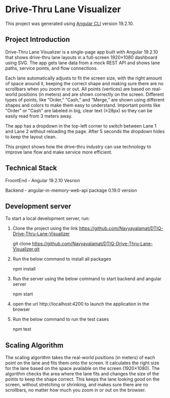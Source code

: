 # Drive-Thru Lane Visualizer 

This project was generated using [Angular CLI](https://github.com/angular/angular-cli) version 19.2.10.

## Project Introduction

Drive-Thru Lane Visualizer is a single-page app built with Angular 19.2.10 that shows drive-thru lane layouts in a full-screen 1920×1080 dashboard using SVG. The app gets lane data from a mock REST API and shows lane paths, service points, and flow connections.

Each lane automatically adjusts to fit the screen size, with the right amount of space around it, keeping the correct shape and making sure there are no scrollbars when you zoom in or out. All points (vertices) are based on real-world positions (in meters) and are shown correctly on the screen. Different types of points, like “Order,” “Cash,” and “Merge,” are shown using different shapes and colors to make them easy to understand. Important points like "Order" or "Cash" are labeled in big, clear text (≥28px) so they can be easily read from 3 meters away.

The app has a dropdown in the top-left corner to switch between Lane 1 and Lane 2 without reloading the page. After 5 seconds the dropdown hides to keep the layout clean.

This project shows how the drive-thru industry can use technology to improve lane flow and make service more efficient.

## Technical Stack

FroontEnd - Angular 19.2.10 Vesrion 

Backend - angular-in-memory-web-api package 0.19.0 version

## Development server

To start a local development server, run:

1. Clone the project using the link https://github.com/Navyayalamat/DTIQ-Drive-Thru-Lane-Visualizer

     git clone https://github.com/Navyayalamat/DTIQ-Drive-Thru-Lane-Visualizer.git

2. Run the below command to install all packages 
   
    npm install

3. Run the server using the below command to start backend and angular server 
   
    npm start 

4. open the url http://localhost:4200 to launch the application in the browser 

5. Run the below command to run the test cases 
   
    npm test

## Scaling Algorithm

The scaling algorithm takes the real-world positions (in meters) of each point on the lane and fits them onto the screen. It calculates the right size for the lane based on the space available on the screen (1920×1080). The algorithm checks the area where the lane fits and changes the size of the points to keep the shape correct. This keeps the lane looking good on the screen, without stretching or shrinking, and makes sure there are no scrollbars, no matter how much you zoom in or out on the browser.


